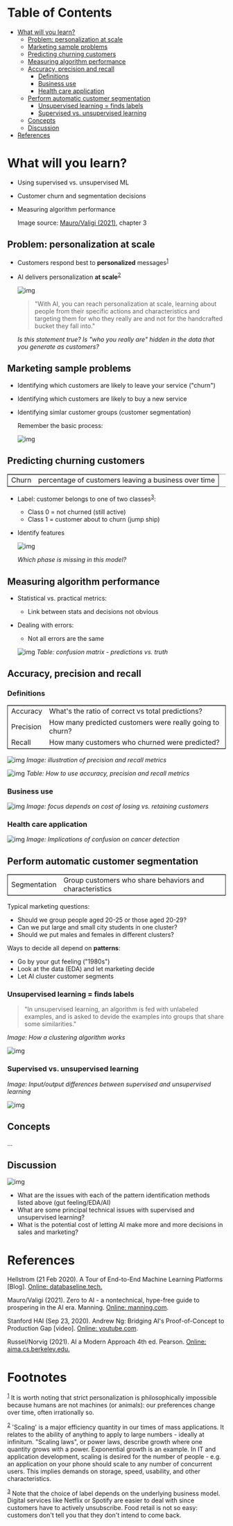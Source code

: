 
# Table of Contents

-   [What will you learn?](#org7f2c899)
    -   [Problem: personalization at scale](#org9311390)
    -   [Marketing sample problems](#org5366e68)
    -   [Predicting churning customers](#org0eb9f33)
    -   [Measuring algorithm performance](#org172a59d)
    -   [Accuracy, precision and recall](#org24a33db)
        -   [Definitions](#orge04de2f)
        -   [Business use](#org94e865e)
        -   [Health care application](#org4e11749)
    -   [Perform automatic customer segmentation](#org47ff0b2)
        -   [Unsupervised learning = finds labels](#org80f3e42)
        -   [Supervised vs. unsupervised learning](#org6ad39f7)
    -   [Concepts](#orgebac654)
    -   [Discussion](#org3a8dfe4)
-   [References](#org2e1e5a8)



<a id="org7f2c899"></a>

# What will you learn?

-   Using supervised vs. unsupervised ML
-   Customer churn and segmentation decisions
-   Measuring algorithm performance
    
    Image source: [Mauro/Valigi (2021)](#org3efb1f7), chapter 3


<a id="org9311390"></a>

## Problem: personalization at scale

-   Customers respond best to **personalized** messages<sup><a id="fnr.1" class="footref" href="#fn.1">1</a></sup>
-   AI delivers personalization **at scale**<sup><a id="fnr.2" class="footref" href="#fn.2">2</a></sup>
    
    ![img](./img/segmentation.png)
    
    > "With AI, you can reach personalization at scale, learning about
    > people from their specific actions and characteristics and targeting
    > them for who they really are and not for the handcrafted bucket they
    > fall into."
    
    *Is this statement true? Is "who you really are" hidden in the
    data that you generate as customers?*


<a id="org5366e68"></a>

## Marketing sample problems

-   Identifying which customers are likely to leave your service
    ("churn")
-   Identifying which customers are likely to buy a new service
-   Identifying simlar customer groups (customer segmentation)
    
    Remember the basic process:
    
    ![img](./img/ml.png)


<a id="org0eb9f33"></a>

## Predicting churning customers

<table border="2" cellspacing="0" cellpadding="6" rules="groups" frame="hsides">


<colgroup>
<col  class="org-left" />

<col  class="org-left" />
</colgroup>
<tbody>
<tr>
<td class="org-left">Churn</td>
<td class="org-left">percentage of customers leaving a business over time</td>
</tr>
</tbody>
</table>

-   Label: customer belongs to one of two classes<sup><a id="fnr.3" class="footref" href="#fn.3">3</a></sup>:
    -   Class 0 = not churned (still active)
    -   Class 1 = customer about to churn (jump ship)
-   Identify features
    
    ![img](./img/ml1.png)
    
    *Which phase is missing in this model?*


<a id="org172a59d"></a>

## Measuring algorithm performance

-   Statistical vs. practical metrics:
    -   Link between stats and decisions not obvious
-   Dealing with errors:
    
    -   Not all errors are the same
    
    ![img](./img/confusion.png)
    *Table: confusion matrix - predictions vs. truth*


<a id="org24a33db"></a>

## Accuracy, precision and recall


<a id="orge04de2f"></a>

### Definitions

<table border="2" cellspacing="0" cellpadding="6" rules="groups" frame="hsides">


<colgroup>
<col  class="org-left" />

<col  class="org-left" />
</colgroup>
<tbody>
<tr>
<td class="org-left">Accuracy</td>
<td class="org-left">What's the ratio of correct vs total predictions?</td>
</tr>


<tr>
<td class="org-left">Precision</td>
<td class="org-left">How many predicted customers were really going to churn?</td>
</tr>


<tr>
<td class="org-left">Recall</td>
<td class="org-left">How many customers who churned were predicted?</td>
</tr>
</tbody>
</table>

![img](./img/precisionrecall.png)
*Image: illustration of precision and recall metrics*

![img](./img/metrics.png)
*Table: How to use accuracy, precision and recall metrics*


<a id="org94e865e"></a>

### Business use

![img](./img/business.png)
*Image: focus depends on cost of losing vs. retaining customers*


<a id="org4e11749"></a>

### Health care application

![img](./img/cost.png)
*Image: Implications of confusion on cancer detection*


<a id="org47ff0b2"></a>

## Perform automatic customer segmentation

<table border="2" cellspacing="0" cellpadding="6" rules="groups" frame="hsides">


<colgroup>
<col  class="org-left" />

<col  class="org-left" />
</colgroup>
<tbody>
<tr>
<td class="org-left">Segmentation</td>
<td class="org-left">Group customers who share behaviors and characteristics</td>
</tr>
</tbody>
</table>

Typical marketing questions:

-   Should we group people aged 20-25 or those aged 20-29?
-   Can we put large and small city students in one cluster?
-   Should we put males and females in different clusters?

Ways to decide all depend on **patterns**:

-   Go by your gut feeling ("1980s")
-   Look at the data (EDA) and let marketing decide
-   Let AI cluster customer segments


<a id="org80f3e42"></a>

### Unsupervised learning = finds labels

> "In unsupervised learning, an algorithm is fed with unlabeled
> examples, and is asked to devide the examples into groups that
> share some similarities."

*Image: How a clustering algorithm works*

![img](./img/clustering.png)


<a id="org6ad39f7"></a>

### Supervised vs. unsupervised learning

*Image: Input/output differences between supervised and
unsupervised learning*

![img](./img/difference.png)


<a id="orgebac654"></a>

## Concepts

&#x2026;


<a id="org3a8dfe4"></a>

## Discussion

![img](./img/discussion.gif)

-   What are the issues with each of the pattern identification
    methods listed above (gut feeling/EDA/AI)
-   What are some principal technical issues with supervised and
    unsupervised learning?
-   What is the potential cost of letting AI make more and more
    decisions in sales and marketing?


<a id="org2e1e5a8"></a>

# References

<a id="orgb345d62"></a> Hellstrom (21 Feb 2020). A Tour of End-to-End Machine
Learning Platforms [Blog]. [Online: databaseline.tech.](https://databaseline.tech/a-tour-of-end-to-end-ml-platforms/)

<a id="org3efb1f7"></a> Mauro/Valigi (2021). Zero to AI - a nontechnical,
hype-free guide to prospering in the AI era. Manning. [Online:
manning.com](https://www.manning.com/books/zero-to-ai).

<a id="org519bc6e"></a> Stanford HAI (Sep 23, 2020). Andrew Ng: Bridging AI's
Proof-of-Concept to Production Gap [video]. [Online: youtube.com](https://youtu.be/tsPuVAMaADY).

<a id="org48aed6f"></a> Russel/Norvig (2021). AI a Modern Approach 4th
ed. Pearson. [Online: aima.cs.berkeley.edu.](http://aima.cs.berkeley.edu/)


# Footnotes

<sup><a id="fn.1" href="#fnr.1">1</a></sup> It is worth noting that strict personalization is
philosophically impossible because humans are not machines (or
animals): our preferences change over time, often irrationally so.

<sup><a id="fn.2" href="#fnr.2">2</a></sup> 'Scaling' is a major efficiency quantity in our times of mass
applications. It relates to the ability of anything to apply to large
numbers - ideally at infinitum. "Scaling laws", or power laws,
describe growth where one quantity grows with a power. Exponential
growth is an example. In IT and application development, scaling is
desired for the number of people - e.g. an application on your phone
should scale to any number of concurrent users. This implies demands
on storage, speed, usability, and other characteristics.

<sup><a id="fn.3" href="#fnr.3">3</a></sup> Note that the choice of label depends on the underlying business
model. Digital services like Netflix or Spotify are easier to deal
with since customers have to actively unsubscribe. Food retail is not
so easy: customers don't tell you that they don't intend to come
back.
